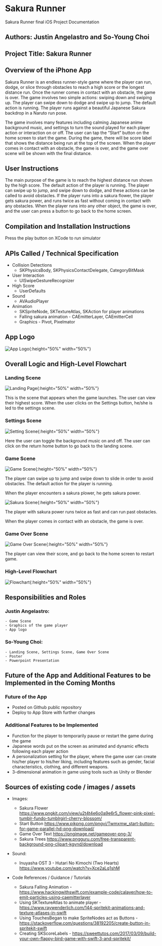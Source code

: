 # Sakura Runner
Sakura Runner final iOS Project Documentation

## Authors: Justin Angelastro and So-Young Choi

## Project Title: Sakura Runner

## Overview of the iPhone App 

Sakura Runner is an endless runner-style game where the player can run, dodge, or slice through obstacles to reach a high score or the longest distance run. Once the runner comes in contact with an obstacle, the game is over. The game involves two simple actions: swiping down and swiping up. The player can swipe down to dodge and swipe up to jump. The default action is running. The player runs against a beautiful Japanese Sakura backdrop in a Naruto run pose.

The game involves many features including calming Japanese anime background music, and settings to turn the sound played for each player action or interaction on or off. The user can tap the “Start” button on the home screen to start the game. During the game, there will be score label that shows the distance being run at the top of the screen. When the player comes in contact with an obstacle, the game is over, and the game over scene will be shown with the final distance.

## User Instructions 

The main purpose of the game is to reach the highest distance run shown by the high score. The default action of the player is running. The player can swipe up to jump, and swipe down to dodge, and these actions can be called to avoid obstacles. If the player runs into a sakura flower, the player gets sakura power, and runs twice as fast without coming in contact with any obstacles. When the player runs into any other object, the game is over, and the user can press a button to go back to the home screen. 

## Compilation and Installation Instructions 

Press the play button on XCode to run simulator

## APIs Called / Technical Specification 
* Collision Detections
    - SKPhysicsBody, SKPhysicsContactDelegate, CategoryBitMask
* User Interaction 
    - UISwipeGestureRecognizer
* High Score 
    - UserDefaults 
* Sound 
    - AVAudioPlayer
* Animation 
    - SKSpriteNode, SKTextureAtlas, SKAction for player animations 
    - Falling sakura animation - CAEmitterLayer, CAEmitterCell 
    - Graphics - Pivot, Pixelmator 
    
## App Logo
![App Logo](https://github.com/jbird1998/sakura-runner/blob/master/Sakura%20Runner/appLogoSakuraRunner.png){:height="50%" width="50%"}

## Overall Logic and High-Level Flowchart 

### Landing Scene 
![Landing Page](https://github.com/jbird1998/sakura-runner/blob/master/Sakura%20Runner/landingpage.png){:height="50%" width="50%"}
    
This is the scene that appears when the game launches.
The user can view their highest score. 
When the user clicks on the Settings button, he/she is led to the settings scene. 
    
### Settings Scene 
![Setting Scene](/https://github.com/jbird1998/sakura-runner/blob/master/Sakura%20Runner/settings.png){:height="50%" width="50%"}

Here the user can toggle the background music on and off. The user can click on the return home button to go back to the landing scene. 

### Game Scene 
![Game Scene](https://github.com/jbird1998/sakura-runner/blob/master/Sakura%20Runner/gamescene.png){:height="50%" width="50%"}

The player can swipe up to jump and swipe down to slide in order to avoid obstacles.
The default action for the player is running. 

When the player encounters a sakura plower, he gets sakura power. 

![Sakura Scene](https://github.com/jbird1998/sakura-runner/blob/master/Sakura%20Runner/sakurapage.png){:height="50%" width="50%"}

The player with sakura power runs twice as fast and can run past obstacles. 

When the player comes in contact with an obstacle, the game is over. 

### Game Over Scene 
![Game Over Scene](https://github.com/jbird1998/sakura-runner/blob/master/Sakura%20Runner/gameover.png){:height="50%" width="50%"}

The player can view their score, and go back to the home screen to restart game.

### High-Level Flowchart 
![Flowchart](https://github.com/jbird1998/sakura-runner/blob/master/Sakura%20Runner/flowchart.png){:height="50%" width="50%"}

## Responsibilities and Roles

### Justin Angelastro: 
    - Game Scene
    - Graphics of the game player
    - App logo
    
### So-Young Choi: 
    - Landing Scene, Settings Scene, Game Over Scene 
    - Poster 
    - Powerpoint Presentation 
    
## Future of the App and Additional Features to be Implemented in the Coming Months

### Future of the App 
* Posted on Github public repository
* Deploy to App Store with further changes 

### Additional Features to be Implemented 
* Function for the player to temporarily pause or restart the game during the game
* Japanese words put on the screen as animated and dynamic effects following each player action 
* A personalization setting for the player, where the game user can create his/her player to his/her liking, including features such as gender, facial characteristics, clothing, and different weapons. 
* 3-dimensional animation in game using tools such as Unity or Blender

## Sources of existing code / images / assets

* Images: 
    - Sakura Flower https://www.pngkit.com/view/u2t4t4e6o0a9e6r5_flower-pink-pixel-tumblr-fundo-tumblrgirl-cherry-blossom/
    - Start Button https://www.pikpng.com/pngvi/Twmxmw_start-button-for-game-parallel-hd-png-download/
    - Game Over Text  https://pngimage.net/gameover-png-3/
    - Sakura Trees https://www.pngguru.com/free-transparent-background-png-clipart-kgvnd/download

* Sound: 
    - Inuyasha OST 3 - Hutari No Kimochi (Two Hearts) https://www.youtube.com/watch?v=Xce2aLq1shM

* Code References / Guidance / Tutorials 
    - Sakura Falling Animation - https://www.hackingwithswift.com/example-code/calayer/how-to-emit-particles-using-caemitterlayer
    - Using SKTextureAtlas to animate player - https://www.raywenderlich.com/144-spritekit-animations-and-texture-atlases-in-swift 
    - Using TouchesBegan to make SpriteNodes act as Buttons - https://stackoverflow.com/questions/38192205/create-button-in-spritekit-swift
    - Creating SKScoreLabels - https://sweettutos.com/2017/03/09/build-your-own-flappy-bird-game-with-swift-3-and-spritekit/
